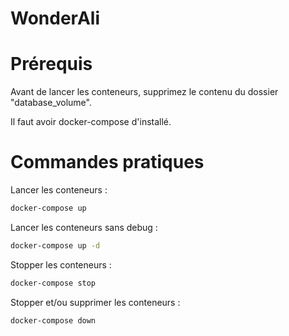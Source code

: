 # WonderAli

# Prérequis

Avant de lancer les conteneurs, supprimez le contenu du dossier "database_volume".

Il faut avoir docker-compose d'installé.

# Commandes pratiques

Lancer les conteneurs :

```bash
docker-compose up
```

Lancer les conteneurs sans debug :

```bash
docker-compose up -d
```

Stopper les conteneurs :

```bash
docker-compose stop
```

Stopper et/ou supprimer les conteneurs :

```bash
docker-compose down
```
